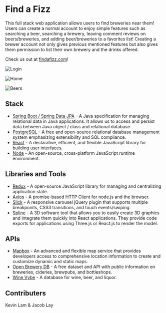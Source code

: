 # Find a Fizz
This full stack web application allows users to find breweries near them! Users can create a normal account to enjoy simple features such as searching a beer, searching a brewery, leaving comment reviews on beers/breweries, and adding beer/breweries to a favorites list! Creating a brewer account not only gives previous mentioned features but also gives them permission to list their own brewery and the drinks offered.

Check us out at [findafizz.com](https://www.findafizz.com)!

![Login](https://i.imgur.com/4KIRk2o.jpg)

![Home](https://i.imgur.com/1BMCcSO.jpg)

![Beers](https://i.imgur.com/3XbrQaH.jpg)

## Stack
- [Spring Boot / Spring Data JPA](https://spring.io/projects/spring-data-jpa) - A Java specification for managing relational data in Java applications. It allows us to access and persist data between Java object / class and relational database.
- [PostgreSQL](https://www.postgresql.org/) - A free and open-source relational database management system emphasizing extensibility and SQL compliance. 
- [React](https://reactjs.org/) - A declarative, efficient, and flexible JavaScript library for building user interfaces.
- [Node](https://nodejs.org/en/) - An open-source, cross-platform JavaScript runtime environment.

## Libraries and Tools
- [Redux](https://redux.js.org/) - A open-source JavaScript library for managing and centralizing application state.
- [Axios](https://axios-http.com/) - A promise-based HTTP Client for node.js and the browser.
- [Slick](https://kenwheeler.github.io/slick/) - A responsive carousel jQuery plugin that supports multiple breakpoints, CSS3 transitions, and touch events/swiping.
- [Spline](https://spline.design/) - A 3D software tool that allows you to easily create 3D graphics and integrate them quickly into React applications. They provide code exports for applications using Three.js or React.js to render the model.

## APIs
- [Mapbox](https://www.mapbox.com/) - An advanced and flexible map service that provides developers access to comprehensive location information to create and customize dynamic and static maps.
- [Open Brewery DB](https://www.openbrewerydb.org/) - A free dataset and API with public information on breweries, cideries, brewpubs, and bottleshops.
- [Wine Vybe](https://winevybe.com/) - A database for wine, beer, and liquor.

## Contributers
Kevin Lam & Jacob Lay
